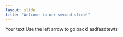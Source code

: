 ```yaml
---
layout: slide
title: "Welcome to our second slide!"
---
```

Your text
Use the left arrow to go back!
asdfasdtewts

